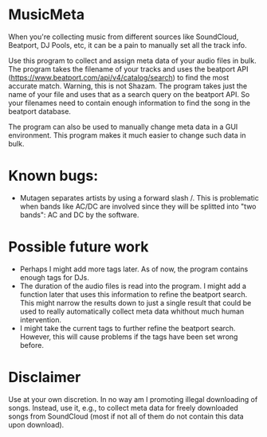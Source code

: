 # MusicMeta

When you're collecting music from different sources like SoundCloud, Beatport, DJ Pools, etc, it can be a pain to manually set all the track info.

Use this program to collect and assign meta data of your audio files in bulk. The program takes the filename of your tracks and uses the beatport API (https://www.beatport.com/api/v4/catalog/search) to find the most accurate match. Warning, this is not Shazam. The program takes just the name of your file and uses that as a search query on the beatport API. So your filenames need to contain enough information to find the song in the beatport database.

The program can also be used to manually change meta data in a GUI environment. This program makes it much easier to change such data in bulk.

# Known bugs:

- Mutagen separates artists by using a forward slash /. This is problematic when bands like AC/DC are involved since they will be splitted into "two bands": AC and DC by the software.

# Possible future work

- Perhaps I might add more tags later. As of now, the program contains enough tags for DJs.
- The duration of the audio files is read into the program. I might add a function later that uses this information to refine the beatport search. This might narrow the results down to just a single result that could be used to really automatically collect meta data whithout much human intervention.
- I might take the current tags to further refine the beatport search. However, this will cause problems if the tags have been set wrong before.

# Disclaimer

Use at your own discretion. In no way am I promoting illegal downloading of songs. Instead, use it, e.g., to collect meta data for freely downloaded songs from SoundCloud (most if not all of them do not contain this data upon download).
